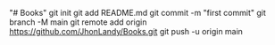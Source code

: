 "# Books"  git init git add README.md git commit -m "first commit" git branch -M main git remote add origin https://github.com/JhonLandy/Books.git git push -u origin main
